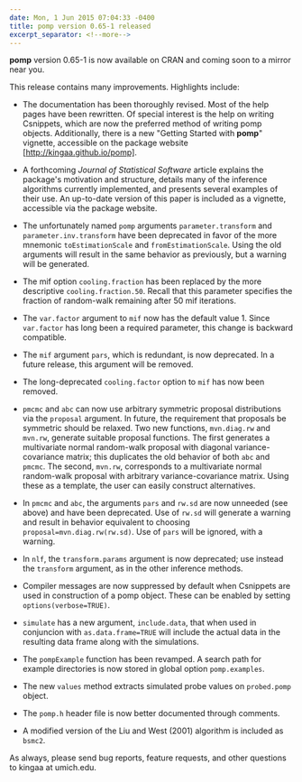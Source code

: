```yaml
---
date: Mon, 1 Jun 2015 07:04:33 -0400
title: pomp version 0.65-1 released
excerpt_separator: <!--more-->
---
```


**pomp** version 0.65-1 is now available on CRAN and coming soon to a mirror near you.

This release contains many improvements.
Highlights include:
<!--more-->

- The documentation has been thoroughly revised.
  Most of the help pages have been rewritten.
  Of special interest is the help on writing Csnippets, which are now the preferred method of writing pomp objects.
  Additionally, there is a new "Getting Started with **pomp**" vignette, accessible on the package website [http://kingaa.github.io/pomp].
  
- A forthcoming *Journal of Statistical Software* article explains the package's motivation and structure, details many of the inference algorithms currently implemented, and presents several examples of their use.
An up-to-date version of this paper is included as a vignette, accessible via the package website.

- The unfortunately named `pomp` arguments `parameter.transform` and `parameter.inv.transform` have been deprecated in favor of the more mnemonic `toEstimationScale` and `fromEstimationScale`. Using the old arguments will result in the same behavior as previously, but a warning will be generated.

- The mif option `cooling.fraction` has been replaced by the more descriptive `cooling.fraction.50`. Recall that this parameter specifies the fraction of random-walk remaining after 50 mif iterations.

- The `var.factor` argument to `mif` now has the default value 1. Since `var.factor` has long been a required parameter, this change is backward compatible.

- The `mif` argument `pars`, which is redundant, is now deprecated. In a future release, this argument will be removed.

- The long-deprecated `cooling.factor` option to `mif` has now been removed.

- `pmcmc` and `abc` can now use arbitrary symmetric proposal distributions via the `proposal` argument. In future, the requirement that proposals be symmetric should be relaxed. Two new functions, `mvn.diag.rw` and `mvn.rw`, generate suitable proposal functions. The first generates a multivariate normal random-walk proposal with diagonal variance-covariance matrix; this duplicates the old behavior of both `abc` and `pmcmc`. The second, `mvn.rw`, corresponds to a multivariate normal random-walk proposal with arbitrary variance-covariance matrix.  Using these as a template, the user can easily construct alternatives.

- In `pmcmc` and `abc`, the arguments `pars` and `rw.sd` are now unneeded (see above) and have been deprecated. Use of `rw.sd` will generate a warning and result in behavior equivalent to choosing `proposal=mvn.diag.rw(rw.sd)`. Use of `pars` will be ignored, with a warning.

- In `nlf`, the `transform.params` argument is now deprecated; use instead the `transform` argument, as in the other inference methods.

- Compiler messages are now suppressed by default when Csnippets are used in construction of a pomp object. These can be enabled by setting `options(verbose=TRUE)`.

- `simulate` has a new argument, `include.data`, that when used in conjuncion with `as.data.frame=TRUE` will include the actual data in the resulting data frame along with the simulations.

- The `pompExample` function has been revamped. A search path for example directories is now stored in global option `pomp.examples`.

- The new `values` method extracts simulated probe values on `probed.pomp` object.

- The `pomp.h` header file is now better documented through comments.

- A modified version of the Liu and West (2001) algorithm is included as `bsmc2`.

As always, please send bug reports, feature requests, and other questions to kingaa at umich.edu.
